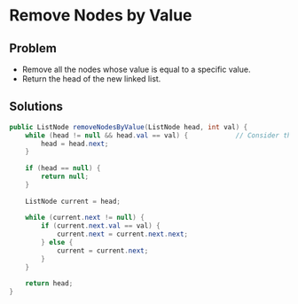 # Remove Nodes by Value

## Problem
- Remove all the nodes whose value is equal to a specific value.
- Return the head of the new linked list.

## Solutions
```java
public ListNode removeNodesByValue(ListNode head, int val) {        
    while (head != null && head.val == val) {            // Consider the value of the head is equal to the target value.
        head = head.next;
    }
        
    if (head == null) {
        return null;
    }
        
    ListNode current = head;
        
    while (current.next != null) {
        if (current.next.val == val) {
            current.next = current.next.next;
        } else {
            current = current.next;
        }
    }
        
    return head;
}
```
